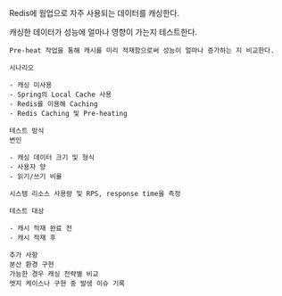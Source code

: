 Redis에 웜업으로 자주 사용되는 데이터를 캐싱한다.

캐싱한 데이터가 성능에 얼마나 영향이 가는지 테스트한다.


```
Pre-heat 작업을 통해 캐시를 미리 적재함으로써 성능이 얼마나 증가하는 지 비교한다.

시나리오

- 캐싱 미사용
- Spring의 Local Cache 사용
- Redis를 이용해 Caching
- Redis Caching 및 Pre-heating

테스트 방식  
변인

- 캐싱 데이터 크기 및 형식
- 사용자 양
- 읽기/쓰기 비율

시스템 리소스 사용량 및 RPS, response time을 측정

테스트 대상

- 캐시 적재 완료 전
- 캐시 적재 후

추가 사항  
분산 환경 구현  
가능한 경우 캐싱 전략별 비교  
엣지 케이스나 구현 중 발생 이슈 기록
```

